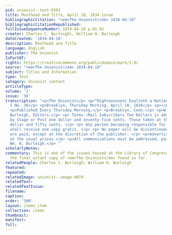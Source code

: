 ```yaml
---
pid: unionist--text-0301
title: Masthead and Title, April 10, 1834 issue
bibliographicCitation: "<em>The Unionist</em> 1834-04-10"
bibliographicCitationRepublished: 
fullIssueSequenceNumber: 1834-04-10 p.01.01
creator: Charles C. Burleighl, William H. Burleigh
dateCreated: '1834-04-10'
description: Masthead and Title
language: English
publisher: The Unionist
IsPartOf: 
rights: https://creativecommons.org/publicdomain/mark/1.0/
source: "<em>The Unionist</em> 1834-04-10"
subject: Titles and Information
type: Text
category: Unionist content
articleType: 
volume: '1'
issue: '36'
transcription: "<p>The Unionist</p> <p>“Righteousness Exalteth a Nation.”</p> <p>Vol.
  1 No. 36</p> <p>Brooklyn, Thursday Morning, April 10, 1834</p> <p></p> <p>The Unionist</p>
  <p>Published Every Thursday Morning,</p> <p>Brooklyn, Conn.</p> <p>W.H. &amp; C.C.
  Burleigh, Editors.</p> <p> Terms.—Mail Subscribers Two Dollars in advance. Delivered
  by Stage or Post one dollar and seventy-five cents. Those taken at the office, one
  dollar and fifty cents. </p> <p> Any person becoming responsible for eight copies
  shall receive one copy gratis. </p> <p> No paper will be discontinued till arrearages
  are paid, except at the discretion of the publisher. </p> <p>Advertisements inserted
  at the usual prices.</p> <p>All communications must be addressed, post paid, to
  Wm. H. Burleigh.</p> "
scholarlyNotes: 
commentary: This is one of the issues housed at the Library of Congress. It is also
  the final extant copy of <em>The Unionist</em> found so far.
relatedPeople: Charles C. Burleigh; William H. Burleigh
featured: 
repeated: 
relatedImage: unionist--image-0074
relatedText: 
relatedTextIssue: 
filename: 
caption: 
order: '300'
layout: items_item
collection: items
thumbnail: 
manifest: 
full: 
---
```

